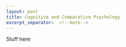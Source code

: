 ```yaml
---
layout: post
title: Cognitive and Comparative Psychology
excerpt_separator:  <!--more-->
---
```


Stuff here
